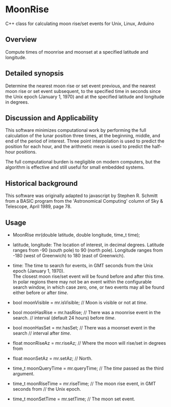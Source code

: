 # MoonRise
C++ class for calculating moon rise/set events for Unix, Linux, Arduino

## Overview
Compute times of moonrise and moonset at a specified latitude and longitude.

## Detailed synopsis
Determine the nearest moon rise or set event previous, and the nearest
moon rise or set event subsequent, to the specified time in seconds since the
Unix epoch (January 1, 1970) and at the specified latitude and longitude in
degrees.

## Discussion and Applicability
This software minimizes computational work by performing the full calculation
of the lunar position three times, at the beginning, middle, and end of the
period of interest.  Three point interpolation is used to predict the position
for each hour, and the arithmetic mean is used to predict the half-hour positions.

The full computational burden is negligible on modern computers, but the
algorithm is effective and still useful for small embedded systems.

## Historical background
This software was originally adapted to javascript by Stephen R. Schmitt
from a BASIC program from the 'Astronomical Computing' column of Sky & Telescope,
April 1989, page 78.

## Usage

*  MoonRise mr(double latitude, double longitude, time_t time);

*  latitude, longitude:	The location of interest, in decimal degrees.
			Latitude ranges from -90 (south pole) to 90 (north pole).
			Longitude ranges from -180 (west of Greenwich) to
			 180 (east of Greenwich).  

*  time:		The time to search for events, in GMT seconds from the
			Unix epoch (January 1, 1970).  
			The closest moon rise/set event will be found before
			and after this time.  In polar regions there may not
			be an event within the configurable search window,
			in which case zero, one, or two events may all be found
			either before or after *time*.  

*  bool moonVisible = mr.isVisible;	// Moon is visible or not at *time*.
*  bool moonHasRise = mr.hasRise;	// There was a moonrise event in the search.
					// interval (default 24 hours) before *time*.  
*  bool moonHasSet = mr.hasSet;		// There was a moonset event in the search
					// interval after *time*.  
*  float moonRiseAz = mr.riseAz;	// Where the moon will rise/set in degrees from
*  float moonSetAz = mr.setAz;		// North.

*  time_t moonQueryTime = mr.queryTime;	// The *time* passed as the third argument.
*  time_t moonRiseTime = mr.riseTime;	// The moon rise event, in GMT seconds from
					// the Unix epoch.  
*  time_t moonSetTime = mr.setTime;	// The moon set event.
